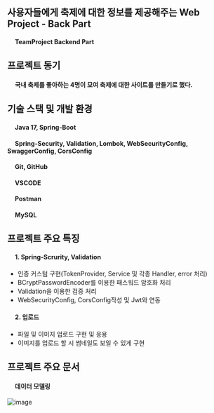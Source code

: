 ## 사용자들에게 축제에 대한 정보를 제공해주는 Web Project - Back Part
#### &emsp; TeamProject Backend Part

## 프로젝트 동기
#### &emsp; 국내 축제를 좋아하는 4명이 모여 축제에 대한 사이트를 만들기로 했다.


## 기술 스택 및 개발 환경
#### &emsp; Java 17, Spring-Boot
#### &emsp; Spring-Security, Validation, Lombok, WebSecurityConfig, SwaggerConfig, CorsConfig
#### &emsp; Git, GitHub
#### &emsp; VSCODE
#### &emsp; Postman
#### &emsp; MySQL

## 프로젝트 주요 특징
#### &emsp; 1. Spring-Scrurity, Validation

- 인증 커스텀 구현(TokenProvider, Service 및 각종 Handler, error 처리)
- BCryptPasswordEncoder를 이용한 패스워드 암호화 처리
- Validation을 이용한 검증 처리
- WebSecurityConfig, CorsConfig작성 및 Jwt와 연동


#### &emsp; 2. 업로드
- 파일 및 이미지 업로드 구현 및 응용
- 이미지를 업로드 할 시 썸네일도 보일 수 있게 구현

## 프로젝트 주요 문서
#### &emsp; 데이터 모델링
![image](https://github.com/jaehyeon502/festivalProject_back/assets/125006495/fc1e2233-cc10-4de9-8d3c-73f4bb46986b)
